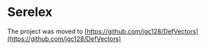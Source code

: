 Serelex
=======

The project was moved to [https://github.com/jgc128/DefVectors](https://github.com/jgc128/DefVectors)
